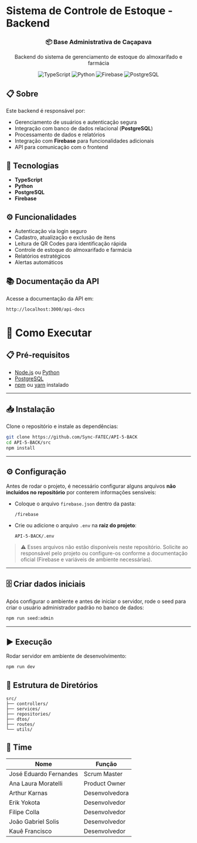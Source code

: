 # Sistema de Controle de Estoque - Backend

<div align="center">
  <h3>📦 Base Administrativa de Caçapava</h3>
  <p>Backend do sistema de gerenciamento de estoque do almoxarifado e farmácia</p>

  ![TypeScript](https://img.shields.io/badge/TypeScript-007ACC?style=for-the-badge&logo=typescript&logoColor=white)
  ![Python](https://img.shields.io/badge/Python-3776AB?style=for-the-badge&logo=python&logoColor=white)
  ![Firebase](https://img.shields.io/badge/Firebase-FFCA28?style=for-the-badge&logo=firebase&logoColor=black)
  ![PostgreSQL](https://img.shields.io/badge/PostgreSQL-316192?style=for-the-badge&logo=postgresql&logoColor=white)
</div>

## 📋 Sobre
Este backend é responsável por:
- Gerenciamento de usuários e autenticação segura
- Integração com banco de dados relacional (**PostgreSQL**)
- Processamento de dados e relatórios
- Integração com **Firebase** para funcionalidades adicionais
- API para comunicação com o frontend

## 🚀 Tecnologias
- **TypeScript**
- **Python**
- **PostgreSQL**
- **Firebase**

## ⚙️ Funcionalidades
- Autenticação via login seguro
- Cadastro, atualização e exclusão de itens
- Leitura de QR Codes para identificação rápida
- Controle de estoque do almoxarifado e farmácia
- Relatórios estratégicos
- Alertas automáticos

## 📚 Documentação da API

Acesse a documentação da API em:
```bash
http://localhost:3000/api-docs
```

# 🚦 Como Executar

## 📋 Pré-requisitos
- [Node.js](https://nodejs.org/) ou [Python](https://www.python.org/)  
- [PostgreSQL](https://www.postgresql.org/)  
- [npm](https://www.npmjs.com/) ou [yarn](https://yarnpkg.com/) instalado  

---

## 📥 Instalação
Clone o repositório e instale as dependências:  
```bash
git clone https://github.com/Sync-FATEC/API-5-BACK
cd API-5-BACK/src
npm install
```

---

## ⚙️ Configuração
Antes de rodar o projeto, é necessário configurar alguns arquivos **não incluídos no repositório** por conterem informações sensíveis:  

- Coloque o arquivo `firebase.json` dentro da pasta:  
  ```
  /firebase
  ```

- Crie ou adicione o arquivo `.env` na **raiz do projeto**:  
  ```
  API-5-BACK/.env
  ```

> ⚠️ Esses arquivos não estão disponíveis neste repositório. Solicite ao responsável pelo projeto ou configure-os conforme a documentação oficial (Firebase e variáveis de ambiente necessárias).  

---

## 🗄️ Criar dados iniciais
Após configurar o ambiente e antes de iniciar o servidor, rode o seed para criar o usuário administrador padrão no banco de dados:  
```bash
npm run seed:admin
```

---

## ▶️ Execução
Rodar servidor em ambiente de desenvolvimento:  
```bash
npm run dev
```


## 📁 Estrutura de Diretórios
```
src/
├── controllers/
├── services/
├── repositories/
├── dtos/
├── routes/
└── utils/
```

## 👥 Time
| Nome | Função |
|------|--------|
| José Eduardo Fernandes | Scrum Master |
| Ana Laura Moratelli | Product Owner |
| Arthur Karnas | Desenvolvedora |
| Erik Yokota | Desenvolvedor |
| Filipe Colla | Desenvolvedor |
| João Gabriel Solis | Desenvolvedor |
| Kauê Francisco | Desenvolvedor |
